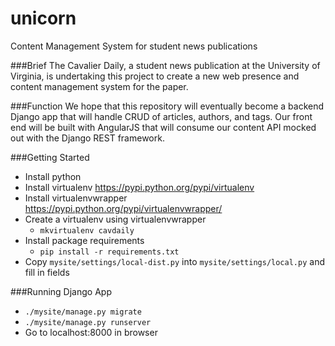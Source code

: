 # unicorn
Content Management System for student news publications

###Brief 
The Cavalier Daily, a student news publication at the University of Virginia, is undertaking this project to create a
new web presence and content management system for the paper. 

###Function
We hope that this repository will eventually become a backend Django app that will handle CRUD of articles, authors, and tags. 
Our front end will be built with AngularJS that will consume our content API mocked out with the Django REST framework.

###Getting Started

- Install python
- Install virtualenv https://pypi.python.org/pypi/virtualenv
- Install virtualenvwrapper https://pypi.python.org/pypi/virtualenvwrapper/
- Create a virtualenv using virtualenvwrapper
    - `mkvirtualenv cavdaily`
- Install package requirements
    - `pip install -r requirements.txt`
- Copy `mysite/settings/local-dist.py` into `mysite/settings/local.py` and fill in fields

###Running Django App

- `./mysite/manage.py migrate`
- `./mysite/manage.py runserver`
- Go to localhost:8000 in browser
